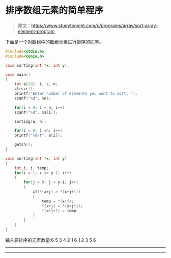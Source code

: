 # 排序数组元素的简单程序

> 原文：<https://www.studytonight.com/c/programs/array/sort-array-element-program>

下面是一个对数组中的数组元素进行排序的程序。

```cpp
#include<stdio.h>
#include<conio.h>

void sorting(int *x, int y);

void main()
{
    int a[20], i, c, n;
    clrscr();
    printf("Enter number of elements you want to sort: ");
    scanf("%d", &n);

    for(i = 0; i < n; i++)
    scanf("%d", &a[i]);

    sorting(a, n);

    for(i = 0; i <n; i++)
    printf("%d\t", a[i]);

    getch();
}

void sorting(int *x, int y)
{
    int i, j, temp;
    for(i = 1; i <= y-1; i++)
    {
        for(j = 0; j < y-i; j++)
        {
            if(*(x+j) > *(x+j+1))
            {
                temp = *(x+j);
                *(x+j) = *(x+j+1);
                *(x+j+1) = temp;
            }
        }
    }
}
```

输入要排序的元素数量:6 5 3 4 2 1 6 1 2 3 5 6

* * *

* * *